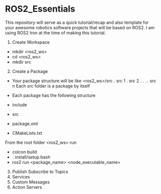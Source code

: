 # ROS2_Essentials


This repository will serve as a quick tutorial/recap and also template for your awesome robotics software projects that will be based on ROS2. I am using ROS2 Iron at the time of making this tutorial.


1. Create Workspace
- mkdir <ros2_ws>
- cd <ros2_ws>
- mkdir src


2. Create a Package
- Your package structure will be like
  <ros2_ws>/src
    . src 1
    . src 2
      .
      .
      .
    . src n
Each src folder is a package by itself

- Each package has the following structure
- include
- src
- package.xml
- CMakeLists.txt


From the root folder <ros2_ws> run
- colcon build
- . install/setup.bash
- ros2 run <package_name> <node_executable_name>


3. Publish Subscribe to Topics
4. Services
5. Custom Messages
6. Action Servers
